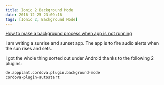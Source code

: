 ```yaml
---
title: Ionic 2 Background Mode
date: 2016-12-25 23:09:16
tags: [Ionic 2, Background Mode]
---
```

[How to make a background process when app is not running](https://forum.ionicframework.com/t/how-to-make-a-background-process-when-app-is-not-running/41859)

I am writing a sunrise and sunset app. The app is to fire audio alerts when the sun rises and sets.

I got the whole thing sorted out under Android thanks to the following 2 plugins:

``` bash
de.appplant.cordova.plugin.background-mode
cordova-plugin-autostart
```
